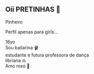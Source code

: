 ## Oii PRETINHAS 🤎  
Pinheiro   

Perfil apenas para girls...   

16yo  
Sou bailarina 🩰  
estudante e futura professora de dança  
libriana ♎  
Amo roxo 💜  
